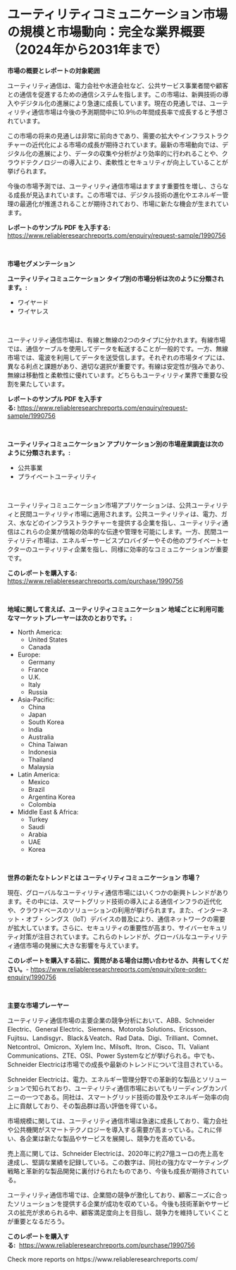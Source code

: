 <p><h1>ユーティリティコミュニケーション市場の規模と市場動向：完全な業界概要（2024年から2031年まで）</h1></p><p><strong>市場の概要とレポートの対象範囲</strong></p>
<p><p>ユーティリティ通信は、電力会社や水道会社など、公共サービス事業者間や顧客との通信を促進するための通信システムを指します。この市場は、新興技術の導入やデジタル化の進展により急速に成長しています。現在の見通しでは、ユーティリティ通信市場は今後の予測期間中に10.9％の年間成長率で成長すると予想されています。</p><p>この市場の将来の見通しは非常に前向きであり、需要の拡大やインフラストラクチャーの近代化による市場の成長が期待されています。最新の市場動向では、デジタル化の進展により、データの収集や分析がより効率的に行われることや、クラウドテクノロジーの導入により、柔軟性とセキュリティが向上していることが挙げられます。</p><p>今後の市場予測では、ユーティリティ通信市場はますます重要性を増し、さらなる成長が見込まれています。この市場では、デジタル技術の進化やエネルギー管理の最適化が推進されることが期待されており、市場に新たな機会が生まれています。</p></p>
<p><strong>レポートのサンプル PDF を入手する:</strong> <a href="https://www.reliableresearchreports.com/enquiry/request-sample/1990756">https://www.reliableresearchreports.com/enquiry/request-sample/1990756</a></p>
<p>&nbsp;</p>
<p><strong>市場セグメンテーション</strong></p>
<p><strong>ユーティリティコミュニケーション タイプ別の市場分析は次のように分類されます。:</strong></p>
<p><ul><li>ワイヤード</li><li>ワイヤレス</li></ul></p>
<p>&nbsp;</p>
<p><p>ユーティリティ通信市場は、有線と無線の2つのタイプに分かれます。有線市場では、通信ケーブルを使用してデータを転送することが一般的です。一方、無線市場では、電波を利用してデータを送受信します。それぞれの市場タイプには、異なる利点と課題があり、適切な選択が重要です。有線は安定性が強みであり、無線は移動性と柔軟性に優れています。どちらもユーティリティ業界で重要な役割を果たしています。</p></p>
<p><strong>レポートのサンプル PDF を入手する:</strong>&nbsp;<a href="https://www.reliableresearchreports.com/enquiry/request-sample/1990756">https://www.reliableresearchreports.com/enquiry/request-sample/1990756</a></p>
<p>&nbsp;</p>
<p><strong> ユーティリティコミュニケーション アプリケーション別の市場産業調査は次のように分類されます。:</strong></p>
<p><ul><li>公共事業</li><li>プライベートユーティリティ</li></ul></p>
<p>&nbsp;</p>
<p><p>ユーティリティコミュニケーション市場アプリケーションは、公共ユーティリティと民間ユーティリティ市場に適用されます。公共ユーティリティは、電力、ガス、水などのインフラストラクチャーを提供する企業を指し、ユーティリティ通信はこれらの企業が情報の効率的な伝達や管理を可能にします。一方、民間ユーティリティ市場は、エネルギーサービスプロバイダーやその他のプライベートセクターのユーティリティ企業を指し、同様に効率的なコミュニケーションが重要です。</p></p>
<p><strong>このレポートを購入する:</strong>&nbsp; <a href="https://www.reliableresearchreports.com/purchase/1990756">https://www.reliableresearchreports.com/purchase/1990756</a></p>
<p>&nbsp;</p>
<p><strong>地域に関して言えば、ユーティリティコミュニケーション 地域ごとに利用可能なマーケットプレーヤーは次のとおりです。:</strong></p>
<p><ul>
    <li>
        North America:
        <ul>
            <li>United States</li>
            <li>Canada</li>
        </ul>
    </li>
    <li>
        Europe:
        <ul>
            <li>Germany</li>
            <li>France</li>
            <li>U.K.</li>
            <li>Italy</li>
            <li>Russia</li>
        </ul>
    </li>
    <li>
        Asia-Pacific:
        <ul>
            <li>China</li>
            <li>Japan</li>
            <li>South Korea</li>
            <li>India</li>
            <li>Australia</li>
            <li>China Taiwan</li>
            <li>Indonesia</li>
            <li>Thailand</li>
            <li>Malaysia</li>
        </ul>
    </li>
    <li>
        Latin America:
        <ul>
            <li>Mexico</li>
            <li>Brazil</li>
            <li>Argentina Korea</li>
            <li>Colombia</li>
        </ul>
    </li>
    <li>
        Middle East & Africa:
        <ul>
            <li>Turkey</li>
            <li>Saudi</li>
            <li>Arabia</li>
            <li>UAE</li>
            <li>Korea</li>
        </ul>
    </li>
    </ul></p>
<p>&nbsp;</p>
<p><strong>世界の新たなトレンドとは ユーティリティコミュニケーション 市場？</strong></p>
<p><p>現在、グローバルなユーティリティ通信市場にはいくつかの新興トレンドがあります。その中には、スマートグリッド技術の導入による通信インフラの近代化や、クラウドベースのソリューションの利用が挙げられます。また、インターネット・オブ・シングス（IoT）デバイスの普及により、通信ネットワークの需要が拡大しています。さらに、セキュリティの重要性が高まり、サイバーセキュリティ対策が注目されています。これらのトレンドが、グローバルなユーティリティ通信市場の発展に大きな影響を与えています。</p></p>
<p><strong>このレポートを購入する前に、質問がある場合は問い合わせるか、共有してください。</strong>- <a href="https://www.reliableresearchreports.com/enquiry/pre-order-enquiry/1990756">https://www.reliableresearchreports.com/enquiry/pre-order-enquiry/1990756</a></p>
<p>&nbsp;</p>
<p><strong>主要な市場プレーヤー</strong></p>
<p><p>ユーティリティ通信市場の主要企業の競争分析において、ABB、Schneider Electric、General Electric、Siemens、Motorola Solutions、Ericsson、Fujitsu、Landisgyr、Black＆Veatch、Rad Data、Digi、Trilliant、Comnet、Netcontrol、Omicron、Xylem Inc、Milsoft、Itron、Cisco、TI、Valiant Communications、ZTE、OSI、Power Systemなどが挙げられる。中でも、Schneider Electricは市場での成長や最新のトレンドについて注目されている。</p><p>Schneider Electricは、電力、エネルギー管理分野での革新的な製品とソリューションで知られており、ユーティリティ通信市場においてもリーディングカンパニーの一つである。同社は、スマートグリッド技術の普及やエネルギー効率の向上に貢献しており、その製品群は高い評価を得ている。</p><p>市場規模に関しては、ユーティリティ通信市場は急速に成長しており、電力会社や公共機関がスマートテクノロジーを導入する需要が高まっている。これに伴い、各企業は新たな製品やサービスを展開し、競争力を高めている。</p><p>売上高に関しては、Schneider Electricは、2020年に約27億ユーロの売上高を達成し、堅調な業績を記録している。この数字は、同社の強力なマーケティング戦略と革新的な製品開発に裏付けられたものであり、今後も成長が期待されている。</p><p>ユーティリティ通信市場では、企業間の競争が激化しており、顧客ニーズに合ったソリューションを提供する企業が成功を収めている。今後も技術革新やサービスの拡充が求められる中、顧客満足度向上を目指し、競争力を維持していくことが重要となるだろう。</p></p>
<p><strong>このレポートを購入する:</strong>&nbsp;&nbsp;<a href="https://www.reliableresearchreports.com/purchase/1990756">https://www.reliableresearchreports.com/purchase/1990756</a></p>
<p>Check more reports on https://www.reliableresearchreports.com/</p>